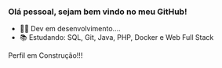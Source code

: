 ### Olá pessoal, sejam bem vindo no meu GitHub!

- 👨‍💻 Dev em desenvolvimento....
- 📚 Estudando: SQL, Git, Java, PHP, Docker e Web Full Stack

Perfil em Construção!!!
